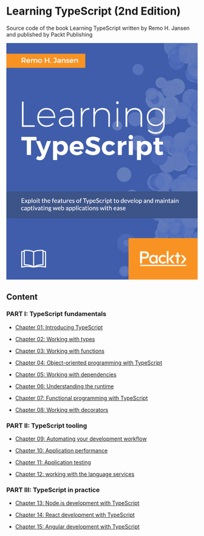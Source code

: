 # Learning TypeScript (2nd Edition)

Source code of the book Learning TypeScript written by Remo H. Jansen and published by Packt Publishing

![](/media/cover.png)

## Content

### PART I: TypeScript fundamentals

- [Chapter 01: Introducing TypeScript](/chapters/chapter_01)

- [Chapter 02: Working with types](/chapters/chapter_02)

- [Chapter 03: Working with functions](/chapters/chapter_03)

- [Chapter 04: Object-oriented programming with TypeScript](/chapters/chapter_04)

- [Chapter 05: Working with dependencies](/chapters/chapter_05)

- [Chapter 06: Understanding the runtime](/chapters/chapter_06)

- [Chapter 07: Functional programming with TypeScript](/chapters/chapter_07)

- [Chapter 08: Working with decorators](/chapters/chapter_08)

### PART II: TypeScript tooling

- [Chapter 09: Automating your development workflow](/chapters/chapter_09)

- [Chapter 10: Application performance](/chapters/chapter_10)

- [Chapter 11: Application testing](/chapters/chapter_11)

- [Chapter 12: working with the language services](/chapters/chapter_11)

### PART III: TypeScript in practice

- [Chapter 13: Node.js development with TypeScript](/chapters/chapter_13)

- [Chapter 14: React development with TypeScript](/chapters/chapter_14)

- [Chapter 15: Angular development with TypeScript](/chapters/chapter_15)
